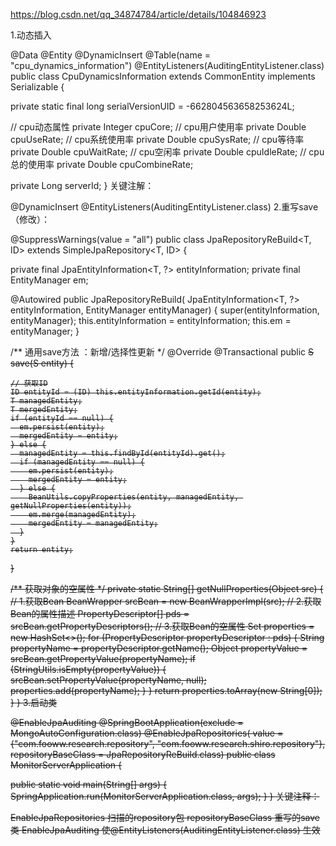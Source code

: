 https://blog.csdn.net/qq_34874784/article/details/104846923

1.动态插入

@Data
@Entity
@DynamicInsert
@Table(name = "cpu_dynamics_information")
@EntityListeners(AuditingEntityListener.class)
public class CpuDynamicsInformation extends CommonEntity implements Serializable {

  private static final long serialVersionUID = -662804563658253624L;

  // cpu动态属性
  private Integer cpuCore;
  // cpu用户使用率
  private Double cpuUseRate;
  // cpu系统使用率
  private Double cpuSysRate;
  // cpu等待率
  private Double cpuWaitRate;
  // cpu空闲率
  private Double cpuIdleRate;
  // cpu总的使用率
  private Double cpuCombineRate;

  private Long serverId;
}
关键注解：

@DynamicInsert
@EntityListeners(AuditingEntityListener.class)
2.重写save（修改）：

@SuppressWarnings(value = "all")
public class JpaRepositoryReBuild<T, ID> extends SimpleJpaRepository<T, ID> {

  private final JpaEntityInformation<T, ?> entityInformation;
  private final EntityManager em;

  @Autowired
  public JpaRepositoryReBuild(
      JpaEntityInformation<T, ?> entityInformation, EntityManager entityManager) {
    super(entityInformation, entityManager);
    this.entityInformation = entityInformation;
    this.em = entityManager;
  }

  /** 通用save方法 ：新增/选择性更新 */
  @Override
  @Transactional
  public <S extends T> S save(S entity) {

    // 获取ID
    ID entityId = (ID) this.entityInformation.getId(entity);
    T managedEntity;
    T mergedEntity;
    if (entityId == null) {
      em.persist(entity);
      mergedEntity = entity;
    } else {
      managedEntity = this.findById(entityId).get();
      if (managedEntity == null) {
        em.persist(entity);
        mergedEntity = entity;
      } else {
        BeanUtils.copyProperties(entity, managedEntity, getNullProperties(entity));
        em.merge(managedEntity);
        mergedEntity = managedEntity;
      }
    }
    return entity;
  }

  /** 获取对象的空属性 */
  private static String[] getNullProperties(Object src) {
    // 1.获取Bean
    BeanWrapper srcBean = new BeanWrapperImpl(src);
    // 2.获取Bean的属性描述
    PropertyDescriptor[] pds = srcBean.getPropertyDescriptors();
    // 3.获取Bean的空属性
    Set<String> properties = new HashSet<>();
    for (PropertyDescriptor propertyDescriptor : pds) {
      String propertyName = propertyDescriptor.getName();
      Object propertyValue = srcBean.getPropertyValue(propertyName);
      if (StringUtils.isEmpty(propertyValue)) {
        srcBean.setPropertyValue(propertyName, null);
        properties.add(propertyName);
      }
    }
    return properties.toArray(new String[0]);
  }
}
3.启动类

@EnableJpaAuditing
@SpringBootApplication(exclude = MongoAutoConfiguration.class)
@EnableJpaRepositories(
    value = {"com.fooww.research.repository", "com.fooww.research.shiro.repository"},
    repositoryBaseClass = JpaRepositoryReBuild.class)
public class MonitorServerApplication {

  public static void main(String[] args) {
    SpringApplication.run(MonitorServerApplication.class, args);
  }
}
关键注释：

EnableJpaRepositories 扫描的repository包
repositoryBaseClass 重写的save类
EnableJpaAuditing 使@EntityListeners(AuditingEntityListener.class) 生效